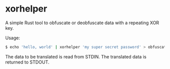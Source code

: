 # xorhelper

A simple Rust tool to obfuscate or deobfuscate data with a repeating XOR key.

Usage:

```sh
$ echo 'hello, world' | xorhelper 'my super secret password' > obfuscated.txt
```

The data to be translated is read from STDIN. The translated data is returned to STDOUT.
